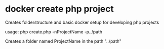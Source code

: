 # docker create php project
Creates folderstructure and basic docker setup for developing php projects

usage:
php create.php -nProjectName -p../path

Creates a folder named ProjectName in the path "../path"
